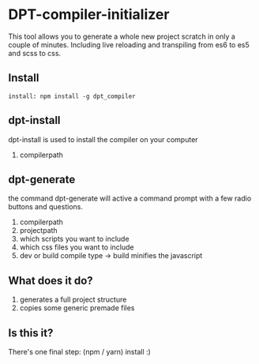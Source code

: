 DPT-compiler-initializer
====================

This tool allows you to generate a whole new project scratch in only a couple of minutes. Including live reloading and transpiling from es6 to es5 and scss to css.

Install
-----------------
```
install: npm install -g dpt_compiler
```


dpt-install
-----------------

dpt-install is used to install the compiler on your computer

1) compilerpath


dpt-generate
-----------------

the command dpt-generate will active a command prompt with a few radio buttons and questions.

1) compilerpath
2) projectpath
3) which scripts you want to include
4) which css files you want to include
5) dev or build compile type -> build minifies the javascript


What does it do?
-----------------

1) generates a full project structure
2) copies some generic premade files

Is this it?
-----------------

There's one final step: (npm / yarn) install :)
